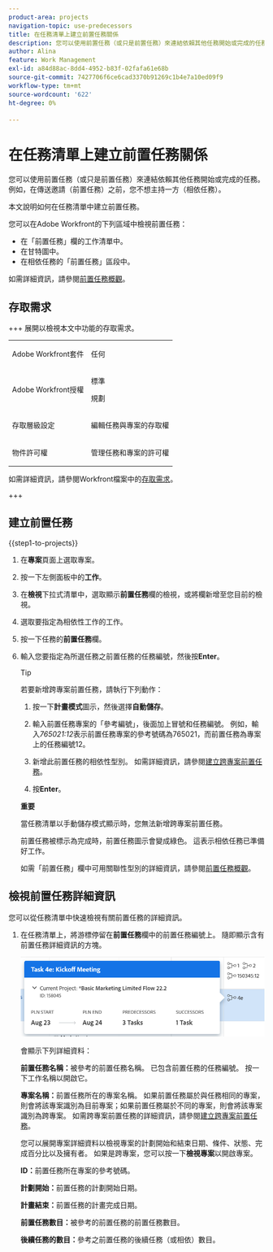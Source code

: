 ```yaml
---
product-area: projects
navigation-topic: use-predecessors
title: 在任務清單上建立前置任務關係
description: 您可以使用前置任務（或只是前置任務）來連結依賴其他任務開始或完成的任務。 例如，在傳送邀請（前置任務）之前，您不想主持一方（相依任務）。
author: Alina
feature: Work Management
exl-id: a84d88ac-8dd4-4952-b83f-02fafa61e68b
source-git-commit: 7427706f6ce6cad3370b91269c1b4e7a10ed09f9
workflow-type: tm+mt
source-wordcount: '622'
ht-degree: 0%

---
```


# 在任務清單上建立前置任務關係

<!-- Audited: 5/2025 -->

您可以使用前置任務（或只是前置任務）來連結依賴其他任務開始或完成的任務。 例如，在傳送邀請（前置任務）之前，您不想主持一方（相依任務）。

本文說明如何在任務清單中建立前置任務。

您可以在Adobe Workfront的下列區域中檢視前置任務：

* 在「前置任務」欄的工作清單中。
* 在甘特圖中。
* 在相依任務的「前置任務」區段中。

如需詳細資訊，請參閱[前置任務概觀](../../../manage-work/tasks/use-prdcssrs/predecessors-overview.md)。

## 存取需求

+++ 展開以檢視本文中功能的存取需求。

<table style="table-layout:auto"> 
 <col> 
 <col> 
 <tbody> 
  <tr> 
   <td role="rowheader">Adobe Workfront套件</td> 
   <td> <p>任何</p> </td> 
  </tr> 
  <tr> 
   <td role="rowheader">Adobe Workfront授權</td> 
   <td><p>標準</p> 
   <p>規劃</p> </td> 
  </tr> 
  <tr> 
   <td role="rowheader">存取層級設定</td> 
   <td> <p>編輯任務與專案的存取權</p> </td> 
  </tr> 
  <tr> 
   <td role="rowheader">物件許可權</td> 
   <td> <p>管理任務和專案的許可權</p></td> 
  </tr> 
 </tbody> 
</table>

如需詳細資訊，請參閱Workfront檔案中的[存取需求](/help/quicksilver/administration-and-setup/add-users/access-levels-and-object-permissions/access-level-requirements-in-documentation.md)。

+++

<!--Old:

<table style="table-layout:auto"> 
 <col> 
 <col> 
 <tbody> 
  <tr> 
   <td role="rowheader">Adobe Workfront plan</td> 
   <td> <p>Any</p> </td> 
  </tr> 
  <tr> 
   <td role="rowheader">Adobe Workfront license</td> 
   <td> <p>Standard </p><p>Plan </p> </td> 
  </tr> 
  <tr> 
   <td role="rowheader">Access level configurations</td> 
   <td> <p>Edit access to Tasks and Projects</p> <p>Note: If you still don't have access, ask your Workfront administrator if they set additional restrictions in your access level. </p> </td> 
  </tr> 
  <tr> 
   <td role="rowheader">Object permissions</td> 
   <td> <p>Manage permissions to the tasks and the project</p> </td> 
  </tr> 
 </tbody> 
</table>-->

## 建立前置任務

{{step1-to-projects}}

1. 在&#x200B;**專案**&#x200B;頁面上選取專案。
1. 按一下左側面板中的&#x200B;**工作**。
1. 在&#x200B;**檢視**&#x200B;下拉式清單中，選取顯示&#x200B;**前置任務**&#x200B;欄的檢視，或將欄新增至您目前的檢視。

1. 選取要指定為相依性工作的工作。
1. 按一下任務的&#x200B;**前置任務**&#x200B;欄。
1. 輸入您要指定為所選任務之前置任務的任務編號，然後按&#x200B;**Enter**。

   >[!TIP]
   >
   >若要新增跨專案前置任務，請執行下列動作：
   >
   >1. 按一下&#x200B;**計畫模式**&#x200B;圖示，然後選擇&#x200B;**自動儲存**。
   >
   >1. 輸入前置任務專案的「參考編號」，後面加上冒號和任務編號。 例如，輸入&#x200B;*765021:12*&#x200B;表示前置任務專案的參考號碼為765021，而前置任務為專案上的任務編號12。
   >
   >1. 新增此前置任務的相依性型別。 如需詳細資訊，請參閱[建立跨專案前置任務](/help/quicksilver/manage-work/tasks/use-prdcssrs/cross-project-predecessors.md)。
   >
   >1. 按&#x200B;**Enter**。
   >
   >**重要**
   >
   >當任務清單以手動儲存模式顯示時，您無法新增跨專案前置任務。

   前置任務被標示為完成時，前置任務圖示會變成綠色。 這表示相依任務已準備好工作。

   如需「前置任務」欄中可用關聯性型別的詳細資訊，請參閱[前置任務概觀](../../../manage-work/tasks/use-prdcssrs/predecessors-overview.md)。

## 檢視前置任務詳細資訊

您可以從任務清單中快速檢視有關前置任務的詳細資訊。

1. 在任務清單上，將游標停留在&#x200B;**前置任務**&#x200B;欄中的前置任務編號上。 隨即顯示含有前置任務詳細資訊的方塊。

   ![前置任務詳細資料](assets/predecessor-details-in-task-list.png)

   會顯示下列詳細資料：

   **前置任務名稱：**&#x200B;被參考的前置任務名稱。 已包含前置任務的任務編號。 按一下工作名稱以開啟它。

   **專案名稱：**&#x200B;前置任務所在的專案名稱。 如果前置任務屬於與任務相同的專案，則會將該專案識別為目前專案；如果前置任務屬於不同的專案，則會將該專案識別為跨專案。 如需跨專案前置任務的詳細資訊，請參閱[建立跨專案前置任務](../../tasks/use-prdcssrs/cross-project-predecessors.md)。

   您可以展開專案詳細資料以檢視專案的計劃開始和結束日期、條件、狀態、完成百分比以及擁有者。 如果是跨專案，您可以按一下&#x200B;**檢視專案**&#x200B;以開啟專案。

   **ID：**&#x200B;前置任務所在專案的參考號碼。

   **計劃開始：**&#x200B;前置任務的計劃開始日期。

   **計畫結束：**&#x200B;前置任務的計畫完成日期。

   **前置任務數目：**&#x200B;被參考的前置任務的前置任務數目。

   **後續任務的數目：**&#x200B;參考之前置任務的後續任務（或相依）數目。
